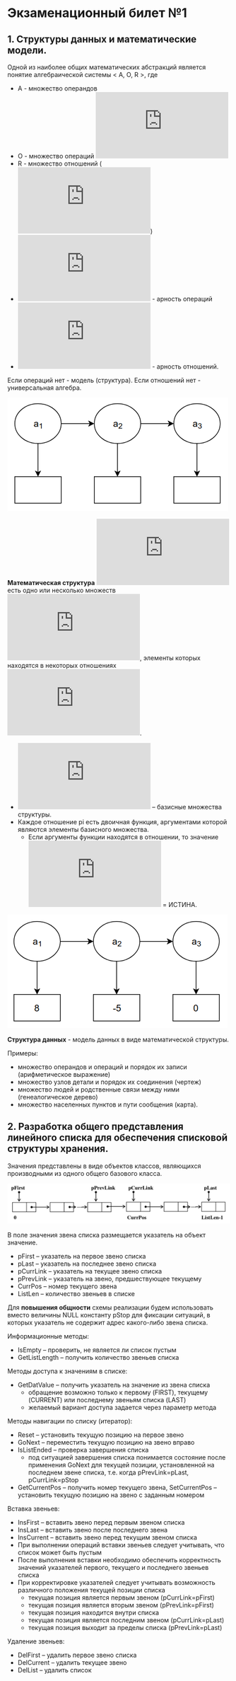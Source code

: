 # Экзаменационный билет №1

## 1. Структуры данных и математические модели.

Одной из наиболее общих математических абстракций является понятие алгебраической системы < А, О, R >, где

- A - множество операндов
- О - множество операций ![](https://latex.codecogs.com/svg.latex?%5Clarge%20A%20%5E%20%7Bn_i%7D%20-%3E%20A)
- R - множество отношений (![](https://latex.codecogs.com/svg.latex?%5Clarge%20r_j%20%5Cin%20A%5E%20%7Bm_j%7D))
- ![](https://latex.codecogs.com/svg.latex?%5Clarge%20n_i) - арность операций
- ![](https://latex.codecogs.com/svg.latex?%5Clarge%20m_j) - арность отношений.

Если операций нет - модель (структура). Если отношений нет - универсальная алгебра.

![](../pictures/ticket01-1.png)

**Математическая структура** ![](https://latex.codecogs.com/svg.latex?%5Clarge%20S%3D%28M_1%2C%20%5Cdots%2CM_k%3Bp_1%2C%20%5Cdots%2Cp_s%29) есть одно или несколько множеств ![](https://latex.codecogs.com/svg.latex?%5Clarge%20M_1%2C%20%5Cdots%2C%20M_k), элементы которых находятся в некоторых отношениях ![](https://latex.codecogs.com/svg.latex?%5Clarge%20p_1%20%5Cdots%2Cp_s).

- ![](https://latex.codecogs.com/svg.latex?%5Clarge%20M_1%2C%20%5Cdots%2C%20M_k) – базисные множества структуры.
- Каждое отношение pi есть двоичная функция, аргументами которой являются элементы базисного множества.
  - Если аргументы функции находятся в отношении, то значение ![](https://latex.codecogs.com/svg.latex?%5Clarge%20p_i) = ИСТИНА.

![](../pictures/ticket01-2.png)

**Структура данных** - модель данных в виде математической структуры.

Примеры:

- множество операндов и операций и порядок их записи (арифметическое выражение)
- множество узлов детали и порядок их соединения (чертеж)
- множество людей и родственные связи между ними (генеалогическое дерево)
- множество населенных пунктов и пути сообщения (карта).

## 2. Разработка общего представления линейного списка для обеспечения списковой структуры хранения.

Значения представлены в виде объектов классов, являющихся производными из одного общего базового класса.

![](../pictures/ticket01-3.png)

В поле значения звена списка размещается указатель на объект значение.

- pFirst – указатель на первое звено списка
- pLast – указатель на последнее звено списка
- pCurrLink – указатель на текущее звено списка
- pPrevLink – указатель на звено, предшествующее текущему
- CurrPos – номер текущего звена
- ListLen – количество звеньев в списке

Для **повышения общности** схемы реализации будем использовать вместо величины NULL константу pStop для фиксации ситуаций, в которых указатель не содержит адрес какого-либо звена списка.

Информационные методы:

- IsEmpty – проверить, не является ли список пустым
- GetListLength – получить количество звеньев списка

Методы доступа к значениям в списке:

- GetDatValue – получить указатель на значение из звена списка
  - обращение возможно только к первому (FIRST), текущему (CURRENT) или последнему звеньям списка (LAST)
  - желаемый вариант доступа задается через параметр метода

Методы навигации по списку (итератор):

- Reset – установить текущую позицию на первое звено
- GoNext – переместить текущую позицию на звено вправо
- IsListEnded – проверка завершения списка
  - под ситуацией завершения списка понимается состояние после применения GoNext для текущей позиции, установленной на последнем звене списка, т.е. когда pPrevLink=pLast, pCurrLink=pStop
- GetCurrentPos – получить номер текущего звена, SetCurrentPos – установить текущую позицию на звено с заданным номером

Вставка звеньев:

- InsFirst – вставить звено перед первым звеном списка
- InsLast – вставить звено после последнего звена
- InsCurrent – вставить звено перед текущим звеном списка
- При выполнении операций вставки звеньев следует учитывать, что список может быть пустым
- После выполнения вставки необходимо обеспечить корректность значений указателей первого, текущего и последнего звеньев списка
- При корректировке указателей следует учитывать возможность различного положения текущей позиции списка
  - текущая позиция является первым звеном (pCurrLink=pFirst)
  - текущая позиция является вторым звеном (pPrevLink=pFirst)
  - текущая позиция находится внутри списка
  - текущая позиция является последним звеном (pCurrLink=pLast)
  - текущая позиция выходит за пределы списка (pPrevLink=pLast)

Удаление звеньев:

- DelFirst – удалить первое звено списка
- DelCurrent – удалить текущее звено
- DelList – удалить список
